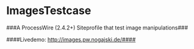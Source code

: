 ImagesTestcase
==============

###A ProcessWire (2.4.2+) Siteprofile that test image manipulations###

####Livedemo: http://images.pw.nogajski.de/####
